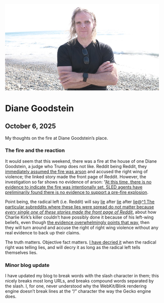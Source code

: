 ![blogpic](pics/2024-05-01.jpg)
# Diane Goodstein
## October 6, 2025

My thoughts on the fire at Diane Goodstein’s place.

### The fire and the reaction

It would seem that this weekend, there was a fire at the house of one
Diane Goodstein, a judge who Trump does not like. Reddit being Reddit,
they [immediately assumed the fire was arson](https://archive.ph/Bl57o)
and accused the right wing of violence; the linked story made the front
page of Reddit. However, the investigation so far shows no evidence of
arson: “[At this time, there is no evidence to indicate the fire was
intentionally set. SLED agents have preliminarily found there is no
evidence to support a pre-fire explosion](https://archive.ph/U9tjU).

Point being, the radical left (i.e. Reddit) will say
[lie](https://archive.today/20250913064810/https://old.reddit.com/r/BlueskySkeets/comments/1nf48w5/if_it_quacks_like_a_duck/)
after
[lie](https://archive.today/20250913064911/https://old.reddit.com/r/NoFilterNews/comments/1nf8fji/charlie_kirks_killer_tyler_robinson_raised_in_a/)
after
[lie](https://archive.today/20250921132303/https://old.reddit.com/r/politics/comments/1nm2owd/doj_cant_tie_suspected_kirk_killer_to_left_like/)@[^1 The 
particular subreddits where these lies were spread do not matter because
*every single one of these stories made the front page of Reddit*.](fn:1)
about how Charlie Kirk’s killer
couldn’t have possibly done it because of his
left-wing beliefs, even though [the evidence overwhelmingly points that
way](https://archive.today/20250917021133/https://www.usatoday.com/story/news/nation/2025/09/16/tyler-robinson-what-we-know-new-revelations-in-charlie-kirk-murder/86188463007/),
then they will turn around and accuse the right of right wing violence
without any real evidence to back up their claims.

The truth matters. Objective fact matters. [I have decried it](blog:20120814) 
when the radical right was telling lies, and will decry it as long as
the radical left tells themselves lies.

### Minor blog update

I have updated my blog to break words with the slash character in them;
this nicely breaks most long URLs, and breaks compound words separated
by the slash. I, for one, never understood why the WebKit/Blink rendering
engine doesn’t break lines at the “/” character the way the Gecko engine
does.

